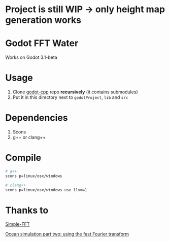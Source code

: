 # Project is still WIP -> only height map generation works

# Godot FFT Water
Works on Godot 3.1-beta

# Usage
1) Clone [godot-cpp](https://github.com/GodotNativeTools/godot-cpp) repo **recursively** (it contains submodules)
2) Put it in this directory next to `godotProject`, `lib` and `src`

# Dependencies
1) Scons
2) g++ or clang++

# Compile
``` bash
# g++
scons p=linux/osx/windows

# clang++
scons p=linux/osx/windows use_llvm=1
```
# Thanks to
[Simple-FFT](https://github.com/d1vanov/Simple-FFT)

[Ocean simulation part two: using the fast Fourier transform](https://www.keithlantz.net/2011/11/ocean-simulation-part-two-using-the-fast-fourier-transform/)
